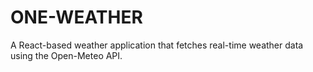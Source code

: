 # ONE-WEATHER
A React-based weather application that fetches real-time weather data using the Open-Meteo API. 
